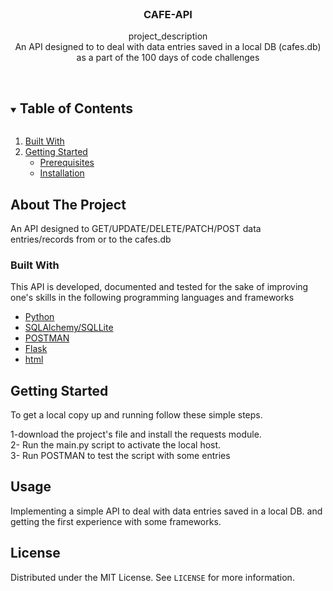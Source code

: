 <br />
<p align="center">

  <h3 align="center">CAFE-API</h3>

  <p align="center">
    project_description
    <br />
An API designed to  to deal with data entries saved in a local DB (cafes.db) as a part of the 100 days of code challenges
   <br />
    <br />
  </p>



<!-- TABLE OF CONTENTS -->
<details open="open">
  <summary><h2 style="display: inline-block">Table of Contents</h2></summary>
  <ol>
        <li><a href="#built-with">Built With</a></li>
    <li>
      <a href="#getting-started">Getting Started</a>
      <ul>
        <li><a href="#prerequisites">Prerequisites</a></li>
        <li><a href="#installation">Installation</a></li>
      </ul>
    </li>
  </ol>
</details>



<!-- ABOUT THE PROJECT -->
## About The Project
An API designed to GET/UPDATE/DELETE/PATCH/POST data entries/records from or to the cafes.db

### Built With
This API is developed, documented and tested for the sake of improving one's skills in the following programming languages and frameworks
* [Python](https://www.python.org/)
* [SQLAlchemy/SQLLite](https://flask-sqlalchemy.palletsprojects.com/en/2.x/) 
* [POSTMAN](https://learning.postman.com/)
* [Flask](https://flask.palletsprojects.com/en/1.1.x/)
* [html](html)

<!-- GETTING STARTED -->
## Getting Started

To get a local copy up and running follow these simple steps.

1-download the project's file and install the requests module.\
2- Run the main.py script to activate the local host.\
3- Run POSTMAN to test the script with some entries 



<!-- USAGE EXAMPLES -->
## Usage
Implementing a simple API to deal with data entries saved in a local DB. and getting the first experience with  some frameworks.

<!-- LICENSE -->
## License

Distributed under the MIT License. See `LICENSE` for more information.

